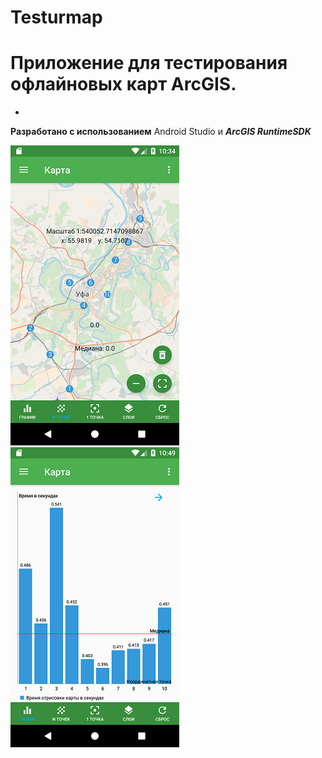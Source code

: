 # Testurmap

# Приложение для тестирования офлайновых карт ArcGIS.
-
**Разработано с использованием** Android Studio и ***ArcGIS RuntimeSDK***

![Иллюстрация к проекту](https://github.com/hwizlan/Res/blob/master/Testurmap/scr3.png) ![Иллюстрация к проекту](https://github.com/hwizlan/Res/blob/master/Testurmap/scr4.png)  

